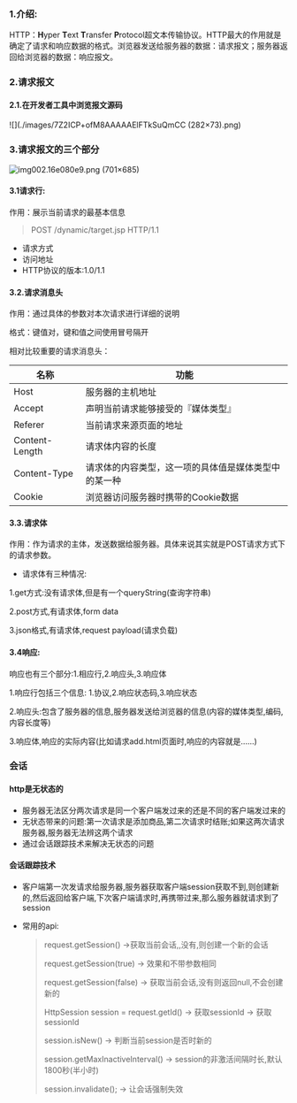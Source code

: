 ### 1.介绍:

HTTP：**H**yper **T**ext **T**ransfer **P**rotocol超文本传输协议。HTTP最大的作用就是确定了请求和响应数据的格式。浏览器发送给服务器的数据：请求报文；服务器返回给浏览器的数据：响应报文。

### 2.请求报文

#### 2.1.在开发者工具中浏览报文源码

![](./images/7Z2ICP+ofM8AAAAAElFTkSuQmCC (282×73).png)

### 3.请求报文的三个部分

![img002.16e080e9.png (701×685)](./images/img002.16e080e9.png)

#### 3.1请求行:

作用：展示当前请求的最基本信息

> POST /dynamic/target.jsp HTTP/1.1

- 请求方式
- 访问地址
- HTTP协议的版本:1.0/1.1

#### 3.2.请求消息头

作用：通过具体的参数对本次请求进行详细的说明

格式：键值对，键和值之间使用冒号隔开

相对比较重要的请求消息头：

| 名称           | 功能                                                 |
| -------------- | ---------------------------------------------------- |
| Host           | 服务器的主机地址                                     |
| Accept         | 声明当前请求能够接受的『媒体类型』                   |
| Referer        | 当前请求来源页面的地址                               |
| Content-Length | 请求体内容的长度                                     |
| Content-Type   | 请求体的内容类型，这一项的具体值是媒体类型中的某一种 |
| Cookie         | 浏览器访问服务器时携带的Cookie数据                   |

#### 3.3.请求体

作用：作为请求的主体，发送数据给服务器。具体来说其实就是POST请求方式下的请求参数。

* 请求体有三种情况:

1.get方式:没有请求体,但是有一个queryString(查询字符串)

2.post方式,有请求体,form data

3.json格式,有请求体,request payload(请求负载)

#### 3.4响应:

响应也有三个部分:1.相应行,2.响应头,3.响应体

1.响应行包括三个信息: 1.协议,2.响应状态码,3.响应状态

2.响应头:包含了服务器的信息,服务器发送给浏览器的信息(内容的媒体类型,编码,内容长度等)

3.响应体,响应的实际内容(比如请求add.html页面时,响应的内容就是<html>......)

### 会话

#### http是无状态的

- 服务器无法区分两次请求是同一个客户端发过来的还是不同的客户端发过来的
- 无状态带来的问题:第一次请求是添加商品,第二次请求时结账;如果这两次请求服务器,服务器无法辨这两个请求
- 通过会话跟踪技术来解决无状态的问题

#### 会话跟踪技术

- 客户端第一次发请求给服务器,服务器获取客户端session获取不到,则创建新的,然后返回给客户端,下次客户端请求时,再携带过来,那么服务器就请求到了session

- 常用的api:

  > request.getSession() ->获取当前会话,,没有,则创建一个新的会话
  >
  > request.getSession(true) -> 效果和不带参数相同
  >
  > request.getSession(false) -> 获取当前会话,没有则返回null,不会创建新的
  >
  > HttpSession session = request.getId()  -> 获取sessionId  -> 获取sessionId
  >
  > session.isNew() -> 判断当前session是否时新的
  >
  > session.getMaxInactiveInterval() -> session的非激活间隔时长,默认1800秒(半小时)
  >
  > session.invalidate(); -> 让会话强制失效







